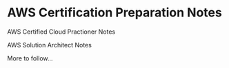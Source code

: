 # AWS Certification Preparation Notes

AWS Certified Cloud Practioner Notes

AWS Solution Architect Notes

More to follow...
